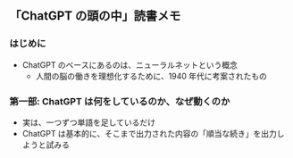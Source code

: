 ## 「ChatGPT の頭の中」読書メモ

### はじめに

- ChatGPT のベースにあるのは、ニューラルネットという概念
  - 人間の脳の働きを理想化するために、1940 年代に考案されたもの

### 第一部: ChatGPT は何をしているのか、なぜ動くのか

- 実は、一つずつ単語を足しているだけ
- ChatGPT は基本的に、そこまで出力された内容の「順当な続き」を出力しようと試みる
